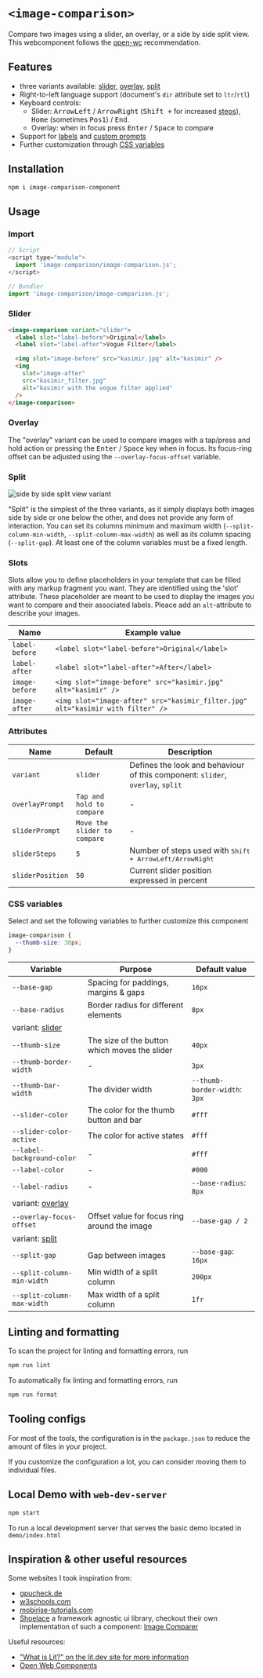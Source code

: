 # `<image-comparison>`

Compare two images using a slider, an overlay, or a side by side split view.  
This webcomponent follows the [open-wc](https://github.com/open-wc/open-wc) recommendation.

## Features
- three variants available: [slider](#slider), [overlay](#overlay), [split](#split)
- Right-to-left language support (document's `dir` attribute set to `ltr`/`rtl`)  
- Keyboard controls: 
  - Slider: <kbd>ArrowLeft</kbd> / <kbd>ArrowRight</kbd> (<kbd>Shift +</kbd> for increased [steps](#attributes)), <kbd>Home</kbd> (sometimes <kbd>Pos1</kbd>) / <kbd>End</kbd>.
  - Overlay: when in focus press <kbd>Enter</kbd> / <kbd>Space</kbd> to compare
- Support for [labels](#slots) and [custom prompts](#attributes)
- Further customization through [CSS variables](#css-variables)

## Installation

```bash
npm i image-comparison-component
```

## Usage

### Import

```javascript
// Script
<script type="module">
  import 'image-comparison/image-comparison.js';
</script>

// Bundler
import 'image-comparison/image-comparison.js';
```

### Slider

```html
<image-comparison variant="slider">
  <label slot="label-before">Original</label>
  <label slot="label-after">Vogue Filter</label>

  <img slot="image-before" src="kasimir.jpg" alt="kasimir" />
  <img
    slot="image-after"
    src="kasimir_filter.jpg"
    alt="kasimir with the vogue filter applied"
  />
</image-comparison>
```

### Overlay
The "overlay" variant can be used to compare images with a tap/press and hold action or pressing 
the <kbd>Enter</kbd> / <kbd>Space</kbd> key when in focus. Its focus-ring offset can be adjusted using the
`--overlay-focus-offset` variable.

### Split

![side by side split view variant](https://user-images.githubusercontent.com/1145514/188476603-60f377b4-3640-4144-aea7-f691c34bb126.png)

"Split" is the simplest of the three variants, as it simply displays both images side by side or one below the other, 
and does not provide any form of interaction. 
You can set its columns minimum and maximum width (`--split-column-min-width`, `--split-column-max-width`) 
as well as its column spacing (`--split-gap`). At least one of the column variables must be a fixed length.

### Slots
Slots allow you to define placeholders in your template that can be filled with any markup fragment you want.
They are identified using the 'slot' attribute. These placeholder are meant to be used to display the images you want to compare and their associated labels. Pleace add an `alt`-attribute to describe your images.

| Name            | Example value                                                                   |
|-----------------|---------------------------------------------------------------------------------|
| `label-before`  | `<label slot="label-before">Original</label>`                                   |
| `label-after`   | `<label slot="label-after">After</label>`                                       |
| `image-before`  | `<img slot="image-before" src="kasimir.jpg" alt="kasimir" />`                   |
| `image-after`   | `<img slot="image-after" src="kasimir_filter.jpg" alt="kasimir with filter" />` |

### Attributes
| Name            | Default                      | Description                                                                   |
|-----------------|------------------------------|-------------------------------------------------------------------------------|
| `variant`       | `slider`                     | Defines the look and behaviour of this component: `slider`, `overlay`, `split`|
| `overlayPrompt` | `Tap and hold to compare`    | -                                                                             |
| `sliderPrompt`  | `Move the slider to compare` | -                                                                             |
| `sliderSteps`   | `5`                          | Number of steps used with   <kbd>Shift + ArrowLeft/ArrowRight</kbd>           |
| `sliderPosition`| `50`                         | Current slider position expressed in percent                                  |

### CSS variables
Select and set the following variables to further customize this component
```css
image-comparison {
  --thumb-size: 30px;
}
```
| Variable                     | Purpose                                                        | Default value                 |
|------------------------------|-----------------------------------------------|-------------------------------|
| `--base-gap`                 | Spacing for paddings, margins & gaps          | `16px`                        |
| `--base-radius`              | Border radius for different elements          | `8px`                         |
| variant: [slider](#slider)   |
| `--thumb-size`               | The size of the button which moves the slider | `40px`                        |
| `--thumb-border-width`       | -                                             | `3px`                         |
| `--thumb-bar-width`          | The divider width                             | `--thumb-border-width`: `3px` |
| `--slider-color`             | The color for the thumb button and bar        | `#fff`                        |
| `--slider-color-active`      | The color for active states                   | `#fff`                        |
| `--label-background-color`   | -                                             | `#fff`                        |
| `--label-color`              | -                                             | `#000`                        |
| `--label-radius`             | -                                             | `--base-radius`: `8px`        |
| variant: [overlay](#overlay) |
| `--overlay-focus-offset`     | Offset value for focus ring around the image  | `--base-gap / 2`              |
| variant: [split](#split)     |
| `--split-gap`                | Gap between images                            | `--base-gap`: `16px`          |
| `--split-column-min-width`   | Min width of a split column                   | `200px`                       |
| `--split-column-max-width`   | Max width of a split column                   | `1fr`                         |


## Linting and formatting

To scan the project for linting and formatting errors, run

```bash
npm run lint
```

To automatically fix linting and formatting errors, run

```bash
npm run format
```

## Tooling configs

For most of the tools, the configuration is in the `package.json` to reduce the amount of files in your project.

If you customize the configuration a lot, you can consider moving them to individual files.

## Local Demo with `web-dev-server`

```bash
npm start
```

To run a local development server that serves the basic demo located in `demo/index.html`

## Inspiration & other useful resources

Some websites I took inspiration from:

- [gpucheck.de](https://gpucheck.de/rtx-on-vs-off-slideshow-vergleich/)
- [w3schools.com](https://www.w3schools.com/howto/howto_js_image_comparison.asp)
- [mobirise-tutorials.com](https://www.mobirise-tutorials.com/LawyerM4-Tutorials/image-comparison.html)
- [Shoelace](https://shoelace.style/) a framework agnostic ui library, checkout their own implementation of such a component: [Image Comparer](https://shoelace.style/components/image-comparer)

Useful resources:

- ["What is Lit?" on the lit.dev site for more information](https://lit.dev/docs/)
- [Open Web Components](https://open-wc.org/)
